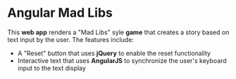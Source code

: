 # Angular Mad Libs

This **web app** renders a "Mad Libs" syle **game** that creates a story based on text input by the user. The features include:
- A "Reset" button that uses **jQuery** to enable the reset functionality
- Interactive text that uses **AngularJS** to synchronize the user's keyboard input to the text display
